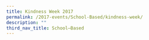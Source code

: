 ```yaml
---
title: Kindness Week 2017
permalink: /2017-events/School-Based/kindness-week/
description: ""
third_nav_title: School–Based
---
```


